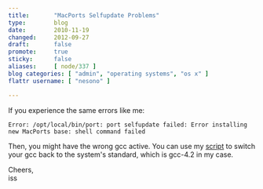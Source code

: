 ```yaml
---
title:       "MacPorts Selfupdate Problems"
type:        blog
date:        2010-11-19
changed:     2012-09-27
draft:       false
promote:     true
sticky:      false
aliases:     [ node/337 ]
blog categories: [ "admin", "operating systems", "os x" ]
flattr username: [ "nesono" ]

---
```


<!--more-->
If you experience the same errors like me:

	Error: /opt/local/bin/port: port selfupdate failed: Error installing new MacPorts base: shell command failed

Then, you might have the wrong gcc active. You can use my [script][1] to switch your gcc back to the system's standard, which is gcc-4.2 in my case.

Cheers,  
iss

[1]: https://github.com/nesono/nesono-bin/blob/master/switchgcc.sh "switchgcc.sh on github"
